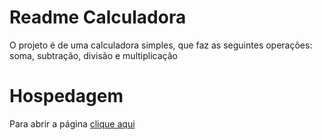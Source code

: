 # Readme Calculadora
O projeto é de uma calculadora simples, que faz as seguintes operações: soma, subtração, divisão e multiplicação 
# Hospedagem
Para abrir a página <a href="https://victorbreno92.github.io/Calculadora-/"> clique aqui</a>
